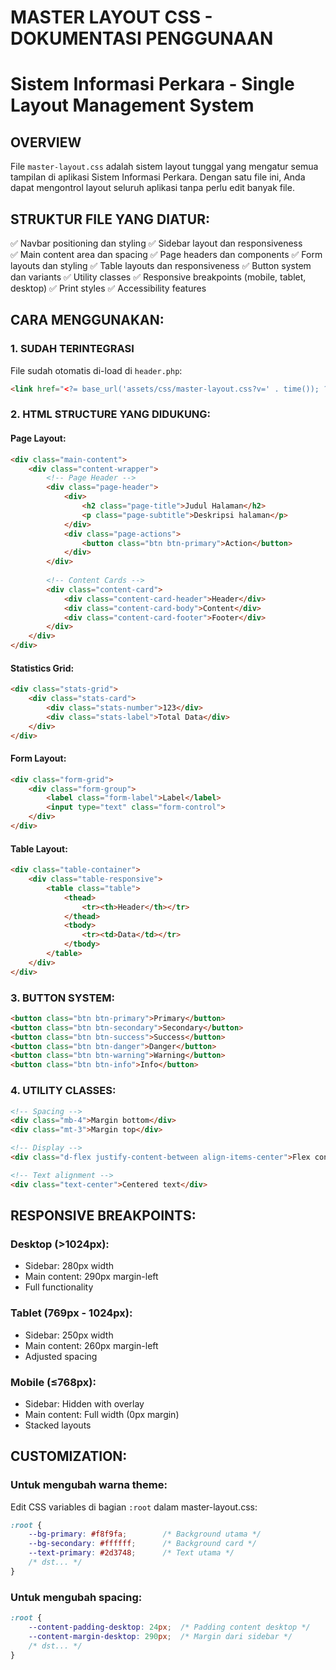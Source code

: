 # MASTER LAYOUT CSS - DOKUMENTASI PENGGUNAAN
# Sistem Informasi Perkara - Single Layout Management System

## OVERVIEW
File `master-layout.css` adalah sistem layout tunggal yang mengatur semua tampilan di aplikasi Sistem Informasi Perkara. Dengan satu file ini, Anda dapat mengontrol layout seluruh aplikasi tanpa perlu edit banyak file.

## STRUKTUR FILE YANG DIATUR:
✅ Navbar positioning dan styling
✅ Sidebar layout dan responsiveness  
✅ Main content area dan spacing
✅ Page headers dan components
✅ Form layouts dan styling
✅ Table layouts dan responsiveness
✅ Button system dan variants
✅ Utility classes
✅ Responsive breakpoints (mobile, tablet, desktop)
✅ Print styles
✅ Accessibility features

## CARA MENGGUNAKAN:

### 1. SUDAH TERINTEGRASI
File sudah otomatis di-load di `header.php`:
```html
<link href="<?= base_url('assets/css/master-layout.css?v=' . time()); ?>" rel="stylesheet" />
```

### 2. HTML STRUCTURE YANG DIDUKUNG:

#### Page Layout:
```html
<div class="main-content">
    <div class="content-wrapper">
        <!-- Page Header -->
        <div class="page-header">
            <div>
                <h2 class="page-title">Judul Halaman</h2>
                <p class="page-subtitle">Deskripsi halaman</p>
            </div>
            <div class="page-actions">
                <button class="btn btn-primary">Action</button>
            </div>
        </div>
        
        <!-- Content Cards -->
        <div class="content-card">
            <div class="content-card-header">Header</div>
            <div class="content-card-body">Content</div>
            <div class="content-card-footer">Footer</div>
        </div>
    </div>
</div>
```

#### Statistics Grid:
```html
<div class="stats-grid">
    <div class="stats-card">
        <div class="stats-number">123</div>
        <div class="stats-label">Total Data</div>
    </div>
</div>
```

#### Form Layout:
```html
<div class="form-grid">
    <div class="form-group">
        <label class="form-label">Label</label>
        <input type="text" class="form-control">
    </div>
</div>
```

#### Table Layout:
```html
<div class="table-container">
    <div class="table-responsive">
        <table class="table">
            <thead>
                <tr><th>Header</th></tr>
            </thead>
            <tbody>
                <tr><td>Data</td></tr>
            </tbody>
        </table>
    </div>
</div>
```

### 3. BUTTON SYSTEM:
```html
<button class="btn btn-primary">Primary</button>
<button class="btn btn-secondary">Secondary</button>
<button class="btn btn-success">Success</button>
<button class="btn btn-danger">Danger</button>
<button class="btn btn-warning">Warning</button>
<button class="btn btn-info">Info</button>
```

### 4. UTILITY CLASSES:
```html
<!-- Spacing -->
<div class="mb-4">Margin bottom</div>
<div class="mt-3">Margin top</div>

<!-- Display -->
<div class="d-flex justify-content-between align-items-center">Flex container</div>

<!-- Text alignment -->
<div class="text-center">Centered text</div>
```

## RESPONSIVE BREAKPOINTS:

### Desktop (>1024px):
- Sidebar: 280px width
- Main content: 290px margin-left
- Full functionality

### Tablet (769px - 1024px):
- Sidebar: 250px width  
- Main content: 260px margin-left
- Adjusted spacing

### Mobile (≤768px):
- Sidebar: Hidden with overlay
- Main content: Full width (0px margin)
- Stacked layouts

## CUSTOMIZATION:

### Untuk mengubah warna theme:
Edit CSS variables di bagian `:root` dalam master-layout.css:
```css
:root {
    --bg-primary: #f8f9fa;        /* Background utama */
    --bg-secondary: #ffffff;      /* Background card */
    --text-primary: #2d3748;      /* Text utama */
    /* dst... */
}
```

### Untuk mengubah spacing:
```css
:root {
    --content-padding-desktop: 24px;  /* Padding content desktop */
    --content-margin-desktop: 290px;  /* Margin dari sidebar */
    /* dst... */
}
```